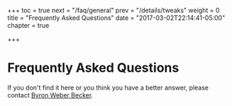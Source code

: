 +++
toc = true
next = "/faq/general"
prev = "/details/tweaks"
weight = 0
title = "Frequently Asked Questions"
date = "2017-03-02T22:14:41-05:00"
chapter = true

+++

# Frequently Asked Questions


If you don't find it here or you think you have a better answer, 
please contact [Byron Weber Becker](info@localpr.ca).

<!--
## Notes

### Fairness
Is the same method used in rural and urban areas?

What would happen in a 5 member district in NW Calgary where one Party normally gets 50%-60% of the vote? Would we still get 5 from the same Party?

What happens if one rural riding gets put into a region with several urban ridings?  Would their concerns still be represented?

### General
Does this method leave "safe seats" ? Same person same seat?

How does this produce a proportional result?

How is this different than STV (Single Transferable Vote)?

How is this different than RUPR (Rural-Urban Proportional Representation)?

Is one, say Liberal, competing against all other Liberals in the five ridings or he or she only competing against the other party candidates in that one riding?

### Regions
How are the regions created?

### Counting
How long will it take to count the vote?

Once someone is elected in a given riding are all other candidates from that riding are eliminated?


### LPR+
Would the top-up seats be assigned to the region as a whole not the single member ridings?

-->

